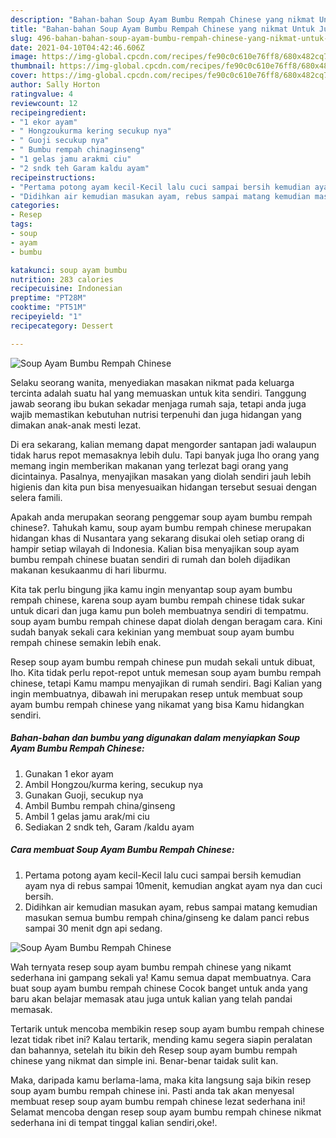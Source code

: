 ```yaml
---
description: "Bahan-bahan Soup Ayam Bumbu Rempah Chinese yang nikmat Untuk Jualan"
title: "Bahan-bahan Soup Ayam Bumbu Rempah Chinese yang nikmat Untuk Jualan"
slug: 496-bahan-bahan-soup-ayam-bumbu-rempah-chinese-yang-nikmat-untuk-jualan
date: 2021-04-10T04:42:46.606Z
image: https://img-global.cpcdn.com/recipes/fe90c0c610e76ff8/680x482cq70/soup-ayam-bumbu-rempah-chinese-foto-resep-utama.jpg
thumbnail: https://img-global.cpcdn.com/recipes/fe90c0c610e76ff8/680x482cq70/soup-ayam-bumbu-rempah-chinese-foto-resep-utama.jpg
cover: https://img-global.cpcdn.com/recipes/fe90c0c610e76ff8/680x482cq70/soup-ayam-bumbu-rempah-chinese-foto-resep-utama.jpg
author: Sally Horton
ratingvalue: 4
reviewcount: 12
recipeingredient:
- "1 ekor ayam"
- " Hongzoukurma kering secukup nya"
- " Guoji secukup nya"
- " Bumbu rempah chinaginseng"
- "1 gelas jamu arakmi ciu"
- "2 sndk teh Garam kaldu ayam"
recipeinstructions:
- "Pertama potong ayam kecil-Kecil lalu cuci sampai bersih kemudian ayam nya di rebus sampai 10menit, kemudian angkat ayam nya dan cuci bersih."
- "Didihkan air kemudian masukan ayam, rebus sampai matang kemudian masukan semua bumbu rempah china/ginseng ke dalam panci rebus sampai 30 menit dgn api sedang."
categories:
- Resep
tags:
- soup
- ayam
- bumbu

katakunci: soup ayam bumbu 
nutrition: 283 calories
recipecuisine: Indonesian
preptime: "PT28M"
cooktime: "PT51M"
recipeyield: "1"
recipecategory: Dessert

---
```



![Soup Ayam Bumbu Rempah Chinese](https://img-global.cpcdn.com/recipes/fe90c0c610e76ff8/680x482cq70/soup-ayam-bumbu-rempah-chinese-foto-resep-utama.jpg)

Selaku seorang wanita, menyediakan masakan nikmat pada keluarga tercinta adalah suatu hal yang memuaskan untuk kita sendiri. Tanggung jawab seorang ibu bukan sekadar menjaga rumah saja, tetapi anda juga wajib memastikan kebutuhan nutrisi terpenuhi dan juga hidangan yang dimakan anak-anak mesti lezat.

Di era  sekarang, kalian memang dapat mengorder santapan jadi walaupun tidak harus repot memasaknya lebih dulu. Tapi banyak juga lho orang yang memang ingin memberikan makanan yang terlezat bagi orang yang dicintainya. Pasalnya, menyajikan masakan yang diolah sendiri jauh lebih higienis dan kita pun bisa menyesuaikan hidangan tersebut sesuai dengan selera famili. 



Apakah anda merupakan seorang penggemar soup ayam bumbu rempah chinese?. Tahukah kamu, soup ayam bumbu rempah chinese merupakan hidangan khas di Nusantara yang sekarang disukai oleh setiap orang di hampir setiap wilayah di Indonesia. Kalian bisa menyajikan soup ayam bumbu rempah chinese buatan sendiri di rumah dan boleh dijadikan makanan kesukaanmu di hari liburmu.

Kita tak perlu bingung jika kamu ingin menyantap soup ayam bumbu rempah chinese, karena soup ayam bumbu rempah chinese tidak sukar untuk dicari dan juga kamu pun boleh membuatnya sendiri di tempatmu. soup ayam bumbu rempah chinese dapat diolah dengan beragam cara. Kini sudah banyak sekali cara kekinian yang membuat soup ayam bumbu rempah chinese semakin lebih enak.

Resep soup ayam bumbu rempah chinese pun mudah sekali untuk dibuat, lho. Kita tidak perlu repot-repot untuk memesan soup ayam bumbu rempah chinese, tetapi Kamu mampu menyajikan di rumah sendiri. Bagi Kalian yang ingin membuatnya, dibawah ini merupakan resep untuk membuat soup ayam bumbu rempah chinese yang nikamat yang bisa Kamu hidangkan sendiri.

<!--inarticleads1-->

##### Bahan-bahan dan bumbu yang digunakan dalam menyiapkan Soup Ayam Bumbu Rempah Chinese:

1. Gunakan 1 ekor ayam
1. Ambil  Hongzou/kurma kering, secukup nya
1. Gunakan  Guoji, secukup nya
1. Ambil  Bumbu rempah china/ginseng
1. Ambil 1 gelas jamu arak/mi ciu
1. Sediakan 2 sndk teh, Garam /kaldu ayam




<!--inarticleads2-->

##### Cara membuat Soup Ayam Bumbu Rempah Chinese:

1. Pertama potong ayam kecil-Kecil lalu cuci sampai bersih kemudian ayam nya di rebus sampai 10menit, kemudian angkat ayam nya dan cuci bersih.
1. Didihkan air kemudian masukan ayam, rebus sampai matang kemudian masukan semua bumbu rempah china/ginseng ke dalam panci rebus sampai 30 menit dgn api sedang.
<img src="https://img-global.cpcdn.com/steps/076a18f503b6545c/160x128cq70/soup-ayam-bumbu-rempah-chinese-langkah-memasak-2-foto.jpg" alt="Soup Ayam Bumbu Rempah Chinese">



Wah ternyata resep soup ayam bumbu rempah chinese yang nikamt sederhana ini gampang sekali ya! Kamu semua dapat membuatnya. Cara buat soup ayam bumbu rempah chinese Cocok banget untuk anda yang baru akan belajar memasak atau juga untuk kalian yang telah pandai memasak.

Tertarik untuk mencoba membikin resep soup ayam bumbu rempah chinese lezat tidak ribet ini? Kalau tertarik, mending kamu segera siapin peralatan dan bahannya, setelah itu bikin deh Resep soup ayam bumbu rempah chinese yang nikmat dan simple ini. Benar-benar taidak sulit kan. 

Maka, daripada kamu berlama-lama, maka kita langsung saja bikin resep soup ayam bumbu rempah chinese ini. Pasti anda tak akan menyesal membuat resep soup ayam bumbu rempah chinese lezat sederhana ini! Selamat mencoba dengan resep soup ayam bumbu rempah chinese nikmat sederhana ini di tempat tinggal kalian sendiri,oke!.

